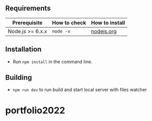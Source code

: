 ## Requirements

| Prerequisite       | How to check  | How to install                       |
| ------------------ | ------------- | ------------------------------------ |
| Node.js >= 6.x.x   | `node -v`     | [nodejs.org](https://nodejs.org/)    |

## Installation

- Run `npm install` in the command line.

## Building

- `npm run dev` to run build and start local server with files watcher
# portfolio2022
